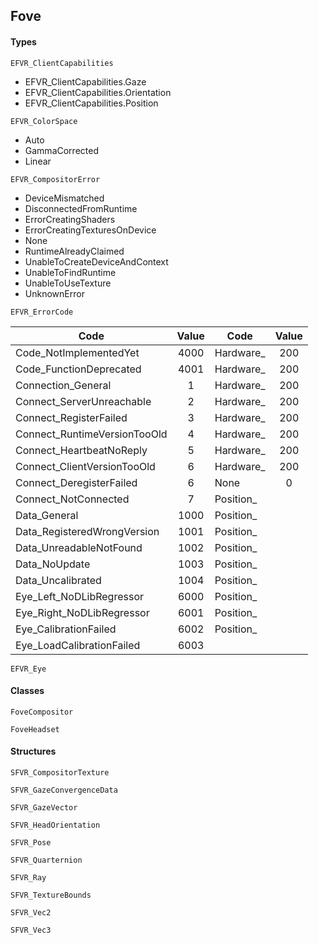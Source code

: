 ## Fove

#### Types
`EFVR_ClientCapabilities`
+ EFVR_ClientCapabilities.Gaze
+ EFVR_ClientCapabilities.Orientation
+ EFVR_ClientCapabilities.Position

`EFVR_ColorSpace`
+ Auto
+ GammaCorrected
+ Linear

`EFVR_CompositorError`
+ DeviceMismatched
+ DisconnectedFromRuntime
+ ErrorCreatingShaders
+ ErrorCreatingTexturesOnDevice
+ None
+ RuntimeAlreadyClaimed
+ UnableToCreateDeviceAndContext
+ UnableToFindRuntime
+ UnableToUseTexture
+ UnknownError

`EFVR_ErrorCode`

| Code                       | Value | Code                       | Value |
|----------------------------|:-----:|----------------------------|:-----:|
|Code_NotImplementedYet      |  4000 |Hardware_ | 200
|Code_FunctionDeprecated     |  4001 |Hardware_ | 200
|Connection_General          |  1    |Hardware_ | 200
|Connect_ServerUnreachable   |  2    |Hardware_ | 200
|Connect_RegisterFailed      |  3    |Hardware_ | 200
|Connect_RuntimeVersionTooOld|  4    |Hardware_ | 200
|Connect_HeartbeatNoReply    |  5    |Hardware_ | 200
|Connect_ClientVersionTooOld |  6    |Hardware_ | 200
|Connect_DeregisterFailed    |  6    |None                        | 0
|Connect_NotConnected        |  7    |Position_
|Data_General                |  1000 |Position_
|Data_RegisteredWrongVersion |  1001 |Position_
|Data_UnreadableNotFound     |  1002 |Position_
|Data_NoUpdate               |  1003 |Position_
|Data_Uncalibrated           |  1004 |Position_
|Eye_Left_NoDLibRegressor    |  6000 |Position_
|Eye_Right_NoDLibRegressor   |  6001 |Position_
|Eye_CalibrationFailed       |  6002 |Position_
|Eye_LoadCalibrationFailed   |  6003 |


`EFVR_Eye`

#### Classes
`FoveCompositor`

`FoveHeadset`

#### Structures
`SFVR_CompositorTexture`

`SFVR_GazeConvergenceData`

`SFVR_GazeVector`

`SFVR_HeadOrientation`

`SFVR_Pose`

`SFVR_Quarternion`

`SFVR_Ray`

`SFVR_TextureBounds`

`SFVR_Vec2`

`SFVR_Vec3`
